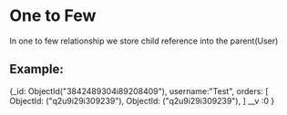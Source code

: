 # One to Few

In one to few relationship we store child reference into the
parent(User)

## Example:

{\_id: ObjectId("3842489304i89208409"),
username:"Test",
orders: [
ObjectId: ("q2u9i29i309239"),
ObjectId: ("q2u9i29i309239"),
]
\_\_v :0
}
